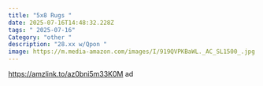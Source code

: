 ```yaml
---
title: "5x8 Rugs "
date: 2025-07-16T14:48:32.228Z
tags: " 2025-07-16"
Category: "other "
description: "28.xx w/Qpon "
image: https://m.media-amazon.com/images/I/919QVPKBaWL._AC_SL1500_.jpg
---
```

https://amzlink.to/az0bni5m33K0M ad